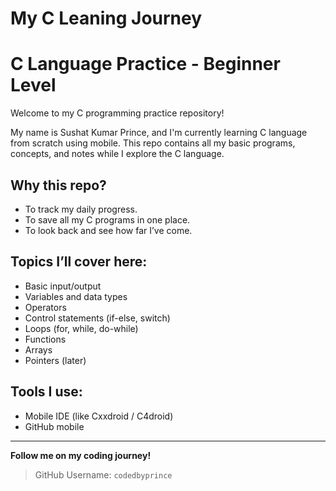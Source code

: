 # My C Leaning Journey
# C Language Practice - Beginner Level

Welcome to my C programming practice repository!

My name is Sushat Kumar Prince, and I'm currently learning C language from scratch using mobile. This repo contains all my basic programs, concepts, and notes while I explore the C language.

## Why this repo?
- To track my daily progress.
- To save all my C programs in one place.
- To look back and see how far I’ve come.

## Topics I’ll cover here:
- Basic input/output
- Variables and data types
- Operators
- Control statements (if-else, switch)
- Loops (for, while, do-while)
- Functions
- Arrays
- Pointers (later)

## Tools I use:
- Mobile IDE (like Cxxdroid / C4droid)
- GitHub mobile

---

**Follow me on my coding journey!**

> GitHub Username: `codedbyprince`
